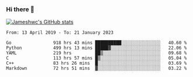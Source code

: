 ### Hi there 👋

[![Jameshwc's GitHub stats](https://github-readme-stats.vercel.app/api?username=jameshwc)](https://github.com/anuraghazra/github-readme-stats)

<!--START_SECTION:waka-->

```text
From: 13 April 2019 - To: 21 January 2023

Go                918 hrs 43 mins ██████████░░░░░░░░░░░░░░░   40.60 %
Python            499 hrs 13 mins █████▓░░░░░░░░░░░░░░░░░░░   22.06 %
YAML              219 hrs         ██▒░░░░░░░░░░░░░░░░░░░░░░   09.68 %
C                 113 hrs 57 mins █▒░░░░░░░░░░░░░░░░░░░░░░░   05.04 %
C++               83 hrs 26 mins  █░░░░░░░░░░░░░░░░░░░░░░░░   03.69 %
Markdown          72 hrs 51 mins  ▓░░░░░░░░░░░░░░░░░░░░░░░░   03.22 %
```

<!--END_SECTION:waka-->